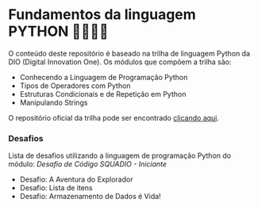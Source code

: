 # Fundamentos da linguagem PYTHON 👨🏻‍💻🐍

O conteúdo deste repositório é baseado na trilha de linguagem Python da DIO (Digital Innovation One). Os módulos que compõem a trilha são:

- Conhecendo a Linguagem de Programação Python
- Tipos de Operadores com Python
- Estruturas Condicionais e de Repetição em Python
- Manipulando Strings

O repositório oficial da trilha pode ser encontrado [clicando aqui](https://github.com/digitalinnovationone/trilha-python-dio).

### Desafios

Lista de desafios utilizando a linguagem de programação Python do módulo: *Desafio de Código SQUADIO - Iniciante* 

- Desafio: A Aventura do Explorador
- Desafio: Lista de itens
- Desafio: Armazenamento de Dados é Vida!
